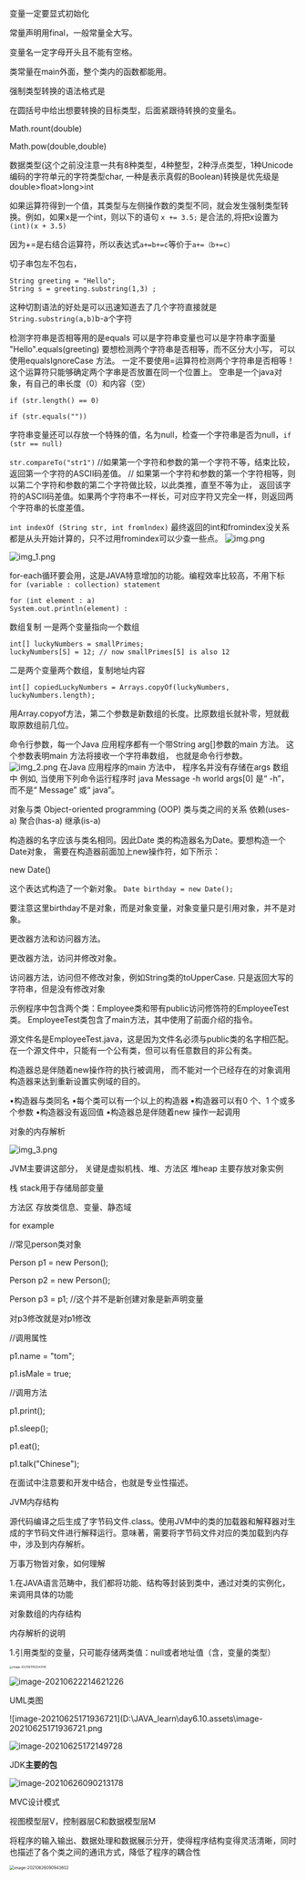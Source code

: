 变量一定要显式初始化

常量声明用final，一般常量全大写。

变量名一定字母开头且不能有空格。

类常量在main外面，整个类内的函数都能用。

强制类型转换的语法格式是

在圆括号中给出想要转换的目标类型，后面紧跟待转换的变量名。

Math.rount(double)

Math.pow(double,double)

数据类型(这个之前没注意一共有8种类型，4种整型，2种浮点类型，1种Unicode编码的字符单元的字符类型char,
一种是表示真假的Boolean)转换是优先级是double>float>long>int

如果运算符得到一个值，其类型与左侧操作数的类型不同，就会发生强制类型转换。例如，如果x是一个int，则以下的语句
`x += 3.5;`
是合法的,将把x设置为`(int)(x + 3.5)`

因为+=是右结合运算符，所以表达式`a+=b+=c`等价于`a+=（b+=c）`

切子串包左不包右，
```
String greeting = "Hello";
String s = greeting.substring(1,3) ;
```
这种切割语法的好处是可以迅速知道去了几个字符直接就是`String.substring(a,b)`b-a个字符

检测字符串是否相等用的是equals
可以是字符串变量也可以是字符串字面量
"Hello".equals(greeting)
要想检测两个字符串是否相等，而不区分大小写， 可以使用equalsIgnoreCase 方法。
一定不要使用=运算符检测两个字符串是否相等！ 这个运算符只能够确定两个字串是否放置在同一个位置上。
空串是一个java对象，有自己的串长度（0）和内容（空）
```
if (str.length() == 0)

if (str.equals(""))
```
字符串变量还可以存放一个特殊的值，名为null，检查一个字符串是否为null，`if (str == null)`

`str.compareTo("str1")`
//如果第一个字符和参数的第一个字符不等，结束比较，返回第一个字符的ASCII码差值。
// 如果第一个字符和参数的第一个字符相等，则以第二个字符和参数的第二个字符做比较，以此类推，直至不等为止，
返回该字符的ASCII码差值。如果两个字符串不一样长，可对应字符又完全一样，则返回两个字符串的长度差值。

`int indexOf (String str, int fromlndex)`
最终返回的int和fromindex没关系都是从头开始计算的，只不过用fromindex可以少查一些点。
![img.png](img.png)

![img_1.png](img_1.png)

for-each循环要会用，这是JAVA特意增加的功能。编程效率比较高，不用下标
`for (variable : collection) statement`
```
for (int element : a)
System.out.println(element) :
```

数组复制
一是两个变量指向一个数组
```
int[] luckyNumbers = smallPrimes;
luckyNumbers[S] = 12; // now smallPrimes[5] is also 12
```

二是两个变量两个数组，复制地址内容
```
int[] copiedLuckyNumbers = Arrays.copyOf(luckyNumbers, luckyNumbers.length);
```
用Array.copyof方法，第二个参数是新数组的长度。比原数组长就补零，短就截取原数组前几位。

命令行参数，每一个Java 应用程序都有一个带String arg[]参数的main 方法。
这个参数表明main 方法将接收一个字符串数组， 也就是命令行参数。
![img_2.png](img_2.png)
在Java 应用程序的main 方法中， 程序名并没有存储在args 数组中
例如, 当使用下列命令运行程序时
java Message -h world
args[0] 是“ -h”， 而不是“ Message” 或“ java”。

对象与类
Object-oriented programming (OOP)
类与类之间的关系
依赖(uses-a)
聚合(has-a)
继承(is-a)

构造器的名字应该与类名相同。因此Date 类的构造器名为Date。要想构造一个Date对象，
需要在构造器前面加上new操作符，如下所示：

new Date()

这个表达式构造了一个新对象。
`Date birthday = new Date();`

要注意这里birthday不是对象，而是对象变量，对象变量只是引用对象，并不是对象。

更改器方法和访问器方法。

更改器方法，访问并修改对象。

访问器方法，访问但不修改对象，例如String类的toUpperCase.
只是返回大写的字符串，但是没有修改对象

示例程序中包含两个类：Employee类和带有public访问修饰符的EmployeeTest类。 EmployeeTest类包含了main方法，其中使用了前面介绍的指令。

源文件名是EmployeeTest.java，这是因为文件名必须与public类的名字相匹配。在一个源文件中，只能有一个公有类，但可以有任意数目的非公有类。

构造器总是伴随着new操作符的执行被调用，
而不能对一个已经存在的对象调用构造器来达到重新设置实例域的目的。

•构造器与类同名
•每个类可以有一个以上的构造器
•构造器可以有0 个、1 个或多个参数
•构造器没有返回值
•构造器总是伴随着new 操作一起调用



对象的内存解析

![img_3.png](img_3.png)

JVM主要讲这部分，
关键是虚拟机栈、堆、方法区
堆heap 主要存放对象实例

栈  stack用于存储局部变量

方法区  存放类信息、变量、静态域

for example

//常见person类对象

Person p1 = new Person();

Person p2 = new Person();

Person p3 = p1; //这个并不是新创建对象是新声明变量

对p3修改就是对p1修改

//调用属性

p1.name = "tom";

p1.isMale = true;

//调用方法

p1.print();

p1.sleep();

p1.eat();

p1.talk("Chinese");





在面试中注意要和开发中结合，也就是专业性描述。



JVM内存结构

源代码编译之后生成了字节码文件.class。使用JVM中的类的加载器和解释器对生成的字节码文件进行解释运行。意味著，需要将字节码文件对应的类加载到内存中，涉及到内存解析。



万事万物皆对象，如何理解

1.在JAVA语言范畴中，我们都将功能、结构等封装到类中，通过对类的实例化，来调用具体的功能





对象数组的内存结构

内存解析的说明

1.引用类型的变量，只可能存储两类值：null或者地址值（含，变量的类型）

<img src="D:\JAVA_learn\day6.10.assets\image-20210611162543108.png" alt="image-20210611162543108" style="zoom:33%;" />





![image-20210622214621226](D:\JAVA_learn\day6.10.assets\image-20210622214621226.png)





UML类图

![image-20210625171936721](D:\JAVA_learn\day6.10.assets\image-20210625171936721.png

![image-20210625172149728](D:\JAVA_learn\day6.10.assets\image-20210625172149728.png)





JDK**主要的包**

![image-20210626090213178](D:\JAVA_learn\day6.25.assets\image-20210626090213178.png)



MVC设计模式

视图模型层V，控制器层C和数据模型层M

将程序的输入输出、数据处理和数据展示分开，使得程序结构变得灵活清晰，同时也描述了各个类之间的通讯方式，降低了程序的耦合性

<img src="D:\JAVA_learn\day6.25.assets\image-20210626090943602.png" alt="image-20210626090943602" style="zoom:50%;" />
